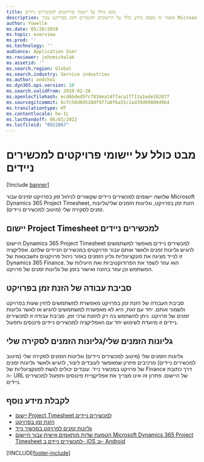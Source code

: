 ```yaml
---
title: מבט כולל על יישומי פרויקטים למכשירים ניידים
description: מאמר זה מספק מידע כללי על היישומים הקשורים לזמן בפרויקט עבור Microsoft Dynamics 365 Project Timesheet, ערז זמן פרויקט, ודפי הזמנים שלי/דפי הזמנים שלי הזמינים במכשיר נייד.
author: Yowelle
ms.date: 05/28/2019
ms.topic: overview
ms.prod: ''
ms.technology: ''
audience: Application User
ms.reviewer: johnmichalak
ms.assetid: ''
ms.search.region: Global
ms.search.industry: Service industries
ms.author: andchoi
ms.dyn365.ops.version: 10
ms.search.validFrom: 2019-02-28
ms.openlocfilehash: ecd6bded5fcf834ea14f7aca1ff11a1ede162877
ms.sourcegitcommit: 6cfc50d89528df977a8f6a55c1ad39d99800d9b4
ms.translationtype: HT
ms.contentlocale: he-IL
ms.lasthandoff: 06/03/2022
ms.locfileid: "8922867"
---
```

# <a name="project-mobile-applications-overview"></a>מבט כולל על יישומי פרויקטים למכשירים ניידים

[!include [banner](../includes/banner.md)]

שלושה יישומים למכשירים ניידים שקשורים לניהול זמן בפרויקט זמינים עבור Microsoft Dynamics 365 Project Timesheet, הזנת זמן בפרויקט‬, וגליונות הזמנים שלי/גליונות זמנים לסקירה שלי (מיטוב למכשירים ניידים).

## <a name="project-timesheet-mobile-app"></a>יישום Project Timesheet למכשירים ניידים

היישום Dynamics 365 Project Timesheet למכשירים ניידים מאפשר למשתמשים להגיש גליונות זמנים ולאשר אותם עבור פרויקטים במכשירים הניידים שלהם. אפליקציה זו לנייד מציגה את פונקציונליות גליון הזמנים באזור ניהול פרויקטים וחשבונאות של Dynamics 365 Finance. הוא עוזר לשפר את הפרודוקטיביות ואת היעילות של המשתמש וכן עוזר בהזנה ואישור בזמן של גליונות זמנים של פרויקט.‬

## <a name="project-time-entry-workspace"></a>סביבת עבודה של הזנת זמן בפרויקט

סביבת העבודה של הזנת זמן בפרויקט מאפשרת למשתמשים להזין שעות בפרויקט ולשמור אותם. יחד עם זאת, היא לא מאפשרת למשתמשים להגיש או לאשר גליונות זמנים של פרויקט. ניתן להשתמש בה רק להזנת ערכי זמן. סביבת עבודה זו למכשירים ניידים זו מיועדת לשימוש יחד עם האפליקציה למכשירים ניידים פיננסים ותפעול.

## <a name="my-timesheetstimesheets-for-my-review"></a>גליונות הזמנים שלי/גליונות הזמנים לסקירה שלי

גליונות הזמנים שלי (מיטוב למכשירים ניידים) וגליונות הזמנים לסקירה שלי (מיטוב למכשירים ניידים) מרכיבים פתרון שמאפשר לעובדים ליצור, להגיש ולאשר גליונות זמנים של פרויקט במכשיר נייד. עובדים יכולים לגשת לפונקציונליות של Finance דרך כתובת ה- URL של היישום. פתרון זה אינו מצריך את אפליקציית פיננסים ותפעול למכשירים ניידים.

## <a name="for-more-information"></a>לקבלת מידע נוסף

- [יישום Project Timesheet למכשירים ניידים](project-timesheet.md)
- [הזנת זמן בפרויקט]( project-time-entry-mobile-workspace.md)
- [גליונות זמנים לפרויקט במכשיר נייד](Mobile-timesheets.md)
- [הטמעת שדות מותאמים אישית עבור היישום Microsoft Dynamics 365 Project Timesheet למכשירים ניידם ב- iOS וב- Android](custom-fields-mobile.md)


[!INCLUDE[footer-include](../includes/footer-banner.md)]